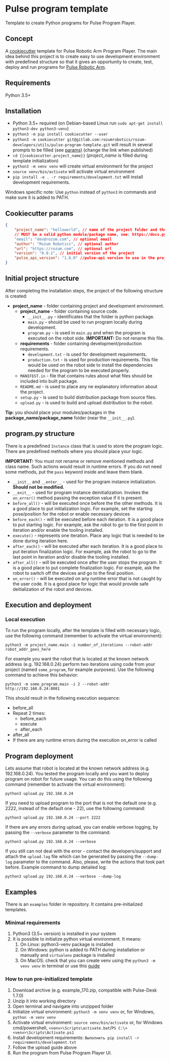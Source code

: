 # Pulse program template

Template to create Python programs for Pulse Program Player.

## Concept

A [cookiecutter](https://github.com/cookiecutter/cookiecutter) template for
Pulse Robotic Arm Program Player. The main idea behind this project is to create
easy to use development environment with predefined structure so that it gives
an opportunity to create, test, deploy and run programs for 
[Pulse Robotic Arm](https://rozum.com/robotic-arm/).

## Requirements

Python 3.5+

## Installation

* Python 3.5+ required 
  (on Debian-based Linux run `sudo apt-get install python3-dev python3-venv`)
* `python3 -m pip install cookiecutter --user`
* `python3 -m cookiecutter git@gitlab.com:rozumrobotics/rozum-developers/utils/pulse-program-template.git`
  will result in several prompts to be filled (see [params](#cookiecutter-params))
  (change the link when published)
* `cd {{cookiecutter.project_name}}` (*project_name* is filled during template initialization)
* `python3 -m venv venv` will create virtual environment for the project
* `source venv/bin/activate` will activate virtual environment
* `pip install -e . -r requirements/development.txt`
  will install development requirements.

Windows specific note: Use `python` instead of `python3` in commands and make
sure it is added to PATH.

## Cookiecutter params
```json
{
    "project_name": "helloworld", // name of the project folder and the package inside.
    // MUST be a valid python module/package name, see: https://docs.python-guide.org/writing/structure/#modules 
    "email": "dev@rozum.com", // optional email
    "author": "Rozum Robotics", // optional author
    "url": "https://rozum.com", // optional url
    "version": "0.0.1", // initial version of the project
    "pulse_api_version": "1.6.0" //pulse-api version to use in the project
}
```

## Initial project structure

After completing the installation steps, the project of the following structure
is created:

* **project_name** - folder containing project and development environment.
  * **project_name** - folder containing source code.
    * `__init__.py` - identificates that the folder is python package.
    * `main.py` - should be used to run program locally during development.
    * `program.py` - is used in `main.py` and when the program is executed on 
      the robot side. **IMPORTANT:** Do not rename this file.
  * **requirements** - folder containing development/production requirements.
    * `development.txt` - is used for development requirements.
    * `production.txt` - is used for production requirements.
      This file would be used on the robot side to install the dependencies
      needed for the program to be executed properly.
  * `MANIFEST.in` - file that contains rules about what files should be included
    into built package.
  * `README.md` - is used to place any ne explanatory information about the
    project.
  * `setup.py` - is used to build distribution package from source files.
  * `upload.py` - is used to build and upload distribution to the robot.

**Tip:** you should place your modules/packages in the **package_name/package_name**
folder (near the `__init__.py`).

## program.py structure

There is a predefined `Instance` class that is used to store the program logic.
There are predefined methods where you should place your logic.

**IMPORTANT:** You must not rename or remove mentioned methods and class name.
Such actions would result in runtime errors. If you do not need some methods,
put the `pass` keyword inside and leave them blank.

* `__init__` and `__enter__` - used for the program instance initialization.
  **Should not be modified.**
* `__exit__` - used for program instance deinitialization. Invokes the
  `on_error()` method passing the exception value if it is present.
* `before_all()` - will be executed once before the the other methods.
  It is a good place to put initialization logic. For example, set the starting
  pose/position for the robot or enable necessary devices
* `before_each()` - will be executed before each iteration. It is a good place
  to put starting logic. For example, ask the robot to go to the first point in 
  iteration and/or enable the tooling installed.
* `execute()` - represents one iteration. Place any logic that is needed to be
  done during iteration here.
* `after_each()` - will be executed after each iteration. It is a good place to
  put iteration finalization logic. For example, ask the robot to go to the last
  point in iteration and/or disable the tooling installed.
* `after_all()` - will be executed once after the user stops the program.
  It is a good place to put complete finalization logic. For example, ask the
  robot to switch off the devices and go to the final position.
* `on_error()` - will be executed on any runtime error that is not caught by
  the user code. It is a good place for logic that would provide safe
  deitialization of the robot and devices.

## Execution and deployment

### Local execution

To run the program locally, after the template is filled with necessary logic,
use the following command (remember to activate the virtual environment):

`python3 -m project_name.main -i number_of_iterations --robot-addr robot_addr_goes_here`

For example you want the robot that is located at the known network address
(e.g. 192.168.0.24) perform two iterations using code from your project
(named `some_program`, for example purposes).
Use the following command to achieve this behavior:

`python3 -m some_program.main -i 2 --robot-addr http://192.168.0.24:8081`

This should result in the following execution sequence:
* before_all
* Repeat 2 times:
  * before_each
  * execute
  * after_each
* after_all
* If there are any runtime errors during the execution on_error is called 

## Program deployment

Lets assume that robot is located at the known network address
(e.g. 192.168.0.24). You tested the program locally and you want to deploy
program on robot for future usage. You can do this using the following command
(remember to activate the virtual environment):

`python3 upload.py 192.168.0.24`

If you need to upload program to the port that is not the default one
(e.g. 2222, instead of the default one - 22), use the following command:

`python3 upload.py 192.168.0.24 --port 2222`

If there are any errors during upload, you can enable verbose logging,
by passing the `--verbose` parameter to the command:

`python3 upload.py 192.168.0.24 --verbose`

If you still can not deal with the error - contact the developers/support and
attach the `upload.log` file which can be generated by passing the `--dump-log`
parameter to the command. Also, please, write the actions that took part before.
Example command to dump detailed log:

`python3 upload.py 192.168.0.24 --verbose --dump-log`

## Examples

There is an `examples` folder in repository. It contains pre-initialized
templates.

### Minimal requirements

1. Python3 (3.5+ version) is installed in your system
2. It is possible to initialize python virtual environment. It means:
   1. On Linux: python3-venv package is installed
   2. On Windows: python is added to PATH during installation or manually and `virtualenv` package is installed
   3. On MacOS: check that you can create venv using the `python3 -m venv venv` in terminal or use this [guide](https://gist.github.com/pandafulmanda/730a9355e088a9970b18275cb9eadef3)

### How to run pre-initialized template

1. Download archive (e.g. example_170.zip, compatible with Pulse-Desk 1.7.0)
2. Unzip it into working directory
3. Open terminal and navigate into unzipped folder
4. Initialize virtual environment: `python3 -m venv venv` or, for Windows,
   `python -m venv venv`
5. Activate virtual environment: `source venv/bin/activate` or, for Windows cmd/powershell, `<venv>\Scripts\activate.bat`/`PS C:\> <venv>\Scripts\Activate.ps1`
6. Install development requirements: `Выполнить pip install -r requirements/development.txt`
7. Follow the upload guide above
8. Run the program from Pulse Program Player UI.
